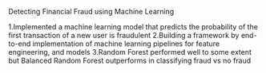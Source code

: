  Detecting Financial Fraud using Machine Learning						                                               

1.Implemented a machine learning model that predicts the probability of the first transaction of a new user is fraudulent
2.Building a framework by end-to-end implementation of machine learning pipelines for feature engineering, and models 
3.Random Forest performed well to some extent but Balanced Random Forest outperforms in classifying fraud vs no fraud
